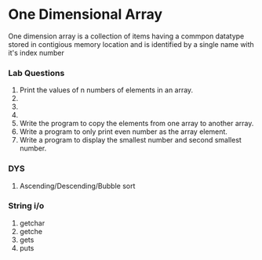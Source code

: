 # One Dimensional Array

One dimension array is a collection of items having a commpon datatype stored in contigious memory location and is identified by a single name with it's index number

### Lab Questions

1. Print the values of n numbers of elements in an array.
1.
1.
1.
1. Write the program to copy the elements from one array to another array.
1. Write a program to only print even number as the array element.
1. Write a program to display the smallest number and second smallest number.

### DYS

1. Ascending/Descending/Bubble sort

### String i/o

1. getchar
1. getche
1. gets
1. puts
